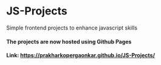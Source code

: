 # JS-Projects
Simple frontend projects to enhance javascript skills

#### The projects are now hosted using Github Pages <br/>
#### Link: https://prakharkopergaonkar.github.io/JS-Projects/
